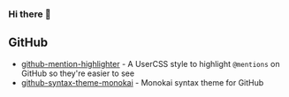 ### Hi there 👋

## GitHub

- [github-mention-highlighter](https://github.com/xt0rted/github-mention-highlighter) - A UserCSS style to highlight `@mentions` on GitHub so they're easier to see
- [github-syntax-theme-monokai](https://github.com/xt0rted/github-syntax-theme-monokai) - Monokai syntax theme for GitHub
